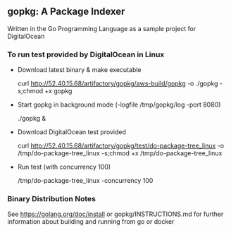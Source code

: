 ## gopkg: A Package Indexer ##

  Written in the Go Programming Language as a sample project for DigitalOcean



### To run test provided by DigitalOcean in Linux ###
* Download latest binary & make executable

  curl http://52.40.15.68/artifactory/gopkg/aws-build/gopkg -o ./gopkg  -s;chmod +x gopkg


* Start gopkg in background mode (-logfile /tmp/gopkg/log -port 8080)

   ./gopkg &


*  Download DigitalOcean test provided 

   curl http://52.40.15.68/artifactory/gopkg/test/do-package-tree_linux -o /tmp/do-package-tree_linux -s;chmod +x /tmp/do-package-tree_linux


* Run test (with concurrency 100)

   /tmp/do-package-tree_linux -concurrency 100
  

 
### Binary Distribution Notes ###

  See https://golang.org/doc/install or gopkg/INSTRUCTIONS.md for further information about building and running from go or docker 
